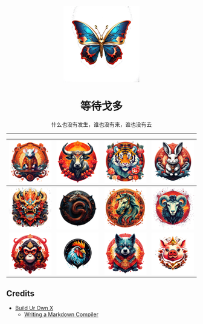 ﻿<div align="center">

<img src="https://github.com/TheTragicomicDance/Artwork/blob/main/butterfly.png?raw=true" width="200" height="200" alt="banner">

<h1>等待戈多</h1>

什么也没有发生，谁也没有来，谁也没有去

---

</div>

|    ![rat][rat-img]    |           ![ox][ox-img]            | ![tiger][tiger-img] | ![rabbit][rabbit-img]                |
| :-------------------: | :--------------------------------: | :-----------------: | ------------------------------------ |
| ![dragon][dragon-img] | [![snake][snake-img]][Confessions] | ![horse][horse-img] | [![sheep][sheep-img]][ElectricSheep] |
| ![monkey][monkey-img] |  [![rooster][rooster-img]][Tango]  |   ![dog][dog-img]   | ![pig][pig-img]                      |

## Credits

- [Build Ur Own X](https://github.com/codecrafters-io/build-your-own-x)
  - [Writing a Markdown Compiler](https://blog.beezwax.net/writing-a-markdown-compiler/)

[rat-img]: https://github.com/TheTragicomicDance/Artwork/blob/main/ChineseZodiac/rat.png
[ox-img]: https://github.com/TheTragicomicDance/Artwork/blob/main/ChineseZodiac/ox.png
[tiger-img]: https://github.com/TheTragicomicDance/Artwork/blob/main/ChineseZodiac/tiger.png
[rabbit-img]: https://github.com/TheTragicomicDance/Artwork/blob/main/ChineseZodiac/rabbit.png
[dragon-img]: https://github.com/TheTragicomicDance/Artwork/blob/main/ChineseZodiac/dragon.png
[snake-img]: https://github.com/TheTragicomicDance/Artwork/blob/main/ChineseZodiac/snake.png
[horse-img]: https://github.com/TheTragicomicDance/Artwork/blob/main/ChineseZodiac/horse.png
[sheep-img]: https://github.com/TheTragicomicDance/Artwork/blob/main/ChineseZodiac/sheep.png
[monkey-img]: https://github.com/TheTragicomicDance/Artwork/blob/main/ChineseZodiac/monkey.png
[rooster-img]: https://github.com/TheTragicomicDance/Artwork/blob/main/ChineseZodiac/rooster.png
[dog-img]: https://github.com/TheTragicomicDance/Artwork/blob/main/ChineseZodiac/dog.png
[pig-img]: https://github.com/TheTragicomicDance/Artwork/blob/main/ChineseZodiac/pig.png
[Confessions]: https://github.com/TheTragicomicDance/Confessions
[ElectricSheep]: https://github.com/TheTragicomicDance/ElectricSheep
[Tango]: https://github.com/TheTragicomicDance/Tango
